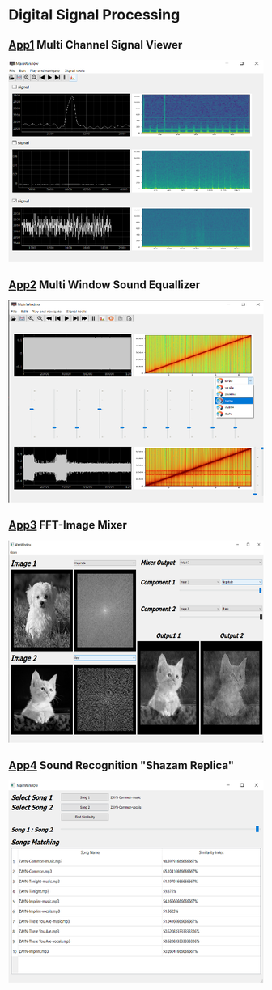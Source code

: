 # Digital Signal Processing 
## [App1](https://github.com/Radwa-Saeed/DSP/tree/main/Signal-Viewer) Multi Channel Signal Viewer

<center><img src="./Signal-Viewer/results/6.png" alt="alt text" width="600" height="400"></center>

## [App2](https://github.com/Radwa-Saeed/DSP/tree/main/Equalizer) Multi Window Sound Equallizer

<center><img src="./Equalizer/results/4.png" alt="alt text" width="600" height="400"></center>

## [App3](https://github.com/Radwa-Saeed/DSP/tree/main/FFT-ImageMixer) FFT-Image Mixer

<center><img src="./FFT-ImageMixer/Part-A/results/6.png" alt="alt text" width="600" height="400"></center>

## [App4](https://github.com/Radwa-Saeed/DSP/tree/main/Shazam) Sound Recognition "Shazam Replica"

<center><img src="./Shazam/results/6.png" alt="alt text" width="600" height="400"></center>
